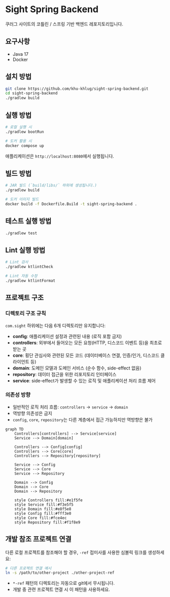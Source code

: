 # Sight Spring Backend

쿠러그 사이트의 코틀린 / 스프링 기반 백엔드 레포지토리입니다.

## 요구사항

- Java 17
- Docker

## 설치 방법

```bash
git clone https://github.com/khu-khlug/sight-spring-backend.git
cd sight-spring-backend
./gradlew build
```

## 실행 방법

```bash
# 로컬 실행 시
./gradlew bootRun

# 도커 활용 시
docker compose up
```

애플리케이션은 `http://localhost:8080`에서 실행됩니다.

## 빌드 방법

```bash
# JAR 빌드 (`build/libs/` 하위에 생성됩니다.)
./gradlew build

# 도커 이미지 빌드
docker build -f Dockerfile.Build -t sight-spring-backend .
```

## 테스트 실행 방법

```bash
./gradlew test
```

## Lint 실행 방법

```bash
# Lint 검사
./gradlew ktlintCheck

# Lint 자동 수정
./gradlew ktlintFormat
```

## 프로젝트 구조

### 디렉토리 구조 규칙
`com.sight` 하위에는 다음 6개 디렉토리만 유지합니다:

- **config**: 애플리케이션 설정과 관련된 내용 (로직 포함 금지)
- **controllers**: 외부에서 들어오는 모든 요청(HTTP, 디스코드 이벤트 등)을 최초로 받는 곳
- **core**: 횡단 관심사와 관련된 모든 코드 (데이터베이스 연결, 인증/인가, 디스코드 클라이언트 등)
- **domain**: 도메인 모델과 도메인 서비스 (순수 함수, side-effect 없음)
- **repository**: 데이터 접근을 위한 리포지토리 인터페이스
- **service**: side-effect가 발생할 수 있는 로직 및 애플리케이션 처리 흐름 제어

### 의존성 방향
- 일반적인 로직 처리 흐름: `controllers` → `service` → `domain`
- 역방향 의존성은 금지
- `config`, `core`, `repository`는 다른 계층에서 접근 가능하지만 역방향은 불가

```mermaid
graph TD
    Controllers[controllers] --> Service[service]
    Service --> Domain[domain]
    
    Controllers --> Config[config]
    Controllers --> Core[core]
    Controllers --> Repository[repository]
    
    Service --> Config
    Service --> Core
    Service --> Repository
    
    Domain --> Config
    Domain --> Core
    Domain --> Repository
    
    style Controllers fill:#e1f5fe
    style Service fill:#f3e5f5
    style Domain fill:#e8f5e8
    style Config fill:#fff3e0
    style Core fill:#fce4ec
    style Repository fill:#f1f8e9
```

## 개발 참조 프로젝트 연결

다른 로컬 프로젝트를 참조해야 할 경우, `-ref` 접미사를 사용한 심볼릭 링크를 생성하세요:

```bash
# 다른 프로젝트 연결 예시
ln -s /path/to/other-project ./other-project-ref
```

- `*-ref` 패턴의 디렉토리는 자동으로 git에서 무시됩니다.
- 개발 중 관련 프로젝트 연결 시 이 패턴을 사용하세요.
